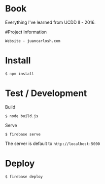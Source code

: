 # Book

Everything I've learned from UCDD II - 2016.

#Project Information

	Website - juancarlosh.com



# Install

    $ npm install

# Test / Development

Build

    $ node build.js

Serve

    $ firebase serve

The server is default to `http://localhost:5000`

# Deploy

    $ firebase deploy
